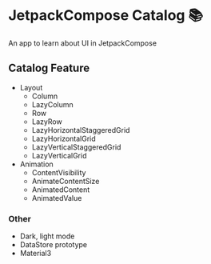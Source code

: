 # JetpackCompose Catalog 📚

An app to learn about UI in JetpackCompose

## Catalog Feature

- Layout
  - Column
  - LazyColumn
  - Row
  - LazyRow
  - LazyHorizontalStaggeredGrid
  - LazyHorizontalGrid
  - LazyVerticalStaggeredGrid
  - LazyVerticalGrid
- Animation
  - ContentVisibility
  - AnimateContentSize
  - AnimatedContent
  - AnimatedValue

### Other

- Dark, light mode
- DataStore prototype
- Material3
